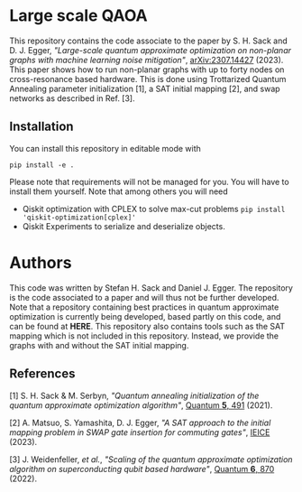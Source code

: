 # Large scale QAOA
This repository contains the code associate to the paper by S. H. Sack and 
D. J. Egger, *"Large-scale quantum approximate optimization on non-planar 
graphs with machine learning noise mitigation"*, [arXiv:2307.14427](https://arxiv.org/abs/2307.14427) (2023).
This paper shows how to run non-planar graphs with up to forty nodes on cross-resonance based hardware.
This is done using Trottarized Quantum Annealing parameter initialization [1], a SAT initial mapping [2], 
and swap networks as described in Ref. [3]. 

## Installation

You can install this repository in editable mode with
```commandline
pip install -e .
```
Please note that requirements will not be managed for you.
You will have to install them yourself.
Note that among others you will need

* Qiskit optimization with CPLEX to solve max-cut problems `pip install 'qiskit-optimization[cplex]'`
* Qiskit Experiments to serialize and deserialize objects.

# Authors

This code was written by Stefan H. Sack and Daniel J. Egger.
The repository is the code associated to a paper and will thus
not be further developed.
Note that a repository containing best practices in quantum approximate optimization
is currently being developed, based partly on this code, and can be found at **HERE**.
This repository also contains tools such as the SAT mapping which is not included in this
repository.
Instead, we provide the graphs with and without the SAT initial mapping.

## References

[1] S. H. Sack & M. Serbyn, *"Quantum annealing initialization of the quantum approximate optimization algorithm"*, [Quantum **5**, 491](https://doi.org/10.22331/q-2021-07-01-491) (2021).

[2] A. Matsuo, S. Yamashita, D. J. Egger, *"A SAT approach to the initial mapping problem in SWAP gate insertion for commuting gates"*, [IEICE](https://doi.org/10.1587/transfun.2022EAP1159) (2023).

[3] J. Weidenfeller, *et al.*, *"Scaling of the quantum approximate optimization algorithm on superconducting qubit based hardware"*, [Quantum **6**, 870](https://doi.org/10.22331/q-2022-12-07-870) (2022).